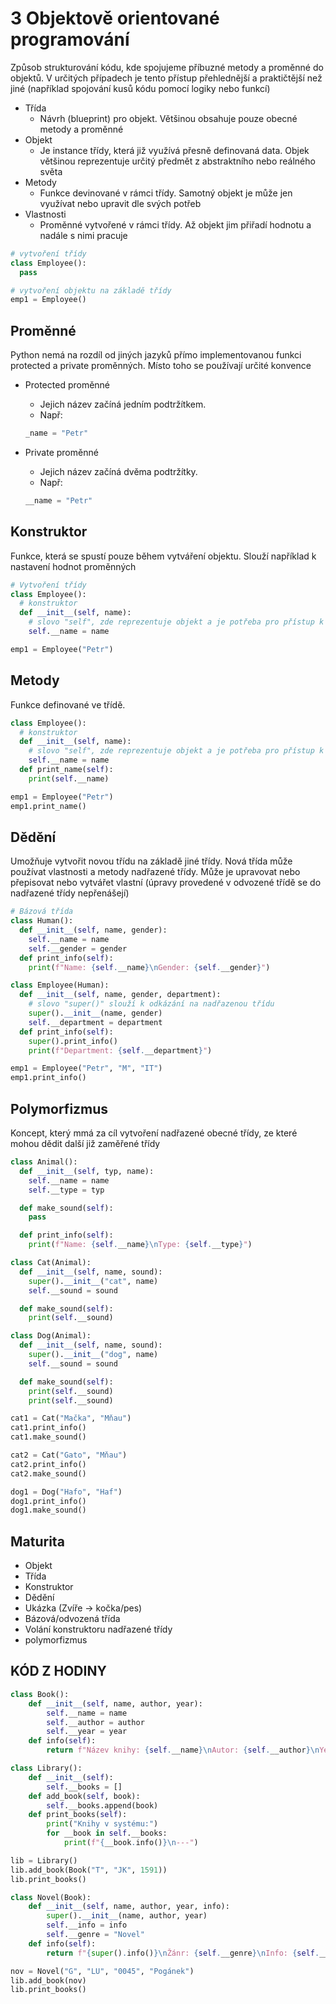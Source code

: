 # 3 Objektově orientované programování
Způsob strukturování kódu, kde spojujeme příbuzné metody a proměnné do objektů. V určitých případech je tento přístup přehlednější a praktičtější než jiné (například spojování kusů kódu pomocí logiky nebo funkcí)
- Třída
	- Návrh (blueprint) pro objekt. Většinou obsahuje pouze obecné metody a proměnné
- Objekt
	- Je instance třídy, která již využívá přesně definovaná data. Objek většinou reprezentuje určitý předmět z abstraktního nebo reálného světa
- Metody
	- Funkce devinované v rámci třídy. Samotný objekt je může jen využívat nebo upravit dle svých potřeb
- Vlastnosti
	- Proměnné vytvořené v rámci třídy. Až objekt jim přiřadí hodnotu a nadále s nimi pracuje
```python
# vytvoření třídy
class Employee():
  pass

# vytvoření objektu na základě třídy
emp1 = Employee()
```

## Proměnné
Python nemá na rozdíl od jiných jazyků přímo implementovanou funkci protected a private proměnných. Místo toho se používají určité konvence

- Protected proměnné
	- Jejich název začíná jedním podtržítkem. 
	- Např: 
	```python 
	_name = "Petr"
	```

- Private proměnné
	- Jejich název začíná dvěma podtržítky. 
	- Např: 
	```python
	__name = "Petr"
	```
## Konstruktor
Funkce, která se spustí pouze během vytváření objektu. Slouží například k nastavení hodnot proměnných
```python
# Vytvoření třídy
class Employee():
  # konstruktor
  def __init__(self, name):
    # slovo "self", zde reprezentuje objekt a je potřeba pro přístup k vlastnostem daného objektu
    self.__name = name

emp1 = Employee("Petr")
```
## Metody
Funkce definované ve třídě.
```python
class Employee():
  # konstruktor
  def __init__(self, name):
    # slovo "self", zde reprezentuje objekt a je potřeba pro přístup k vlastnostem daného objektu
    self.__name = name
  def print_name(self):
    print(self.__name)

emp1 = Employee("Petr")
emp1.print_name()
```

<div style="page-break-after: always;"></div>

## Dědění
Umožňuje vytvořit novou třídu na základě jiné třídy. Nová třída může používat vlastnosti a metody nadřazené třídy. Může je upravovat nebo přepisovat nebo vytvářet vlastní (úpravy provedené v odvozené třídě se do nadřazené třídy nepřenášejí)
```python
# Bázová třída
class Human():
  def __init__(self, name, gender):
    self.__name = name
    self.__gender = gender
  def print_info(self):
    print(f"Name: {self.__name}\nGender: {self.__gender}")

class Employee(Human):
  def __init__(self, name, gender, department):
    # slovo "super()" slouží k odkázání na nadřazenou třídu
    super().__init__(name, gender)
    self.__department = department
  def print_info(self):
    super().print_info()
    print(f"Department: {self.__department}")

emp1 = Employee("Petr", "M", "IT")
emp1.print_info()
```

<div style="page-break-after: always;"></div>

## Polymorfizmus
Koncept, který mmá za cíl vytvoření nadřazené obecné třídy, ze které mohou dědit další již zaměřené třídy
```python
class Animal():
  def __init__(self, typ, name):
    self.__name = name
    self.__type = typ

  def make_sound(self):
    pass

  def print_info(self):
    print(f"Name: {self.__name}\nType: {self.__type}")

class Cat(Animal):
  def __init__(self, name, sound):
    super().__init__("cat", name)
    self.__sound = sound

  def make_sound(self):
    print(self.__sound)

class Dog(Animal):
  def __init__(self, name, sound):
    super().__init__("dog", name)
    self.__sound = sound

  def make_sound(self):
    print(self.__sound)
    print(self.__sound)

cat1 = Cat("Mačka", "Mňau")
cat1.print_info()
cat1.make_sound()

cat2 = Cat("Gato", "Mňau")
cat2.print_info()
cat2.make_sound()

dog1 = Dog("Hafo", "Haf")
dog1.print_info()
dog1.make_sound()
```

<div style="page-break-after: always;"></div>

## Maturita
- Objekt
- Třída
- Konstruktor
- Dědění
- Ukázka (Zvíře -> kočka/pes)
- Bázová/odvozená třída
- Volání konstruktoru nadřazené třídy
- polymorfizmus

## KÓD Z HODINY
```python
class Book():
    def __init__(self, name, author, year):
        self.__name = name
        self.__author = author
        self.__year = year
    def info(self):
        return f"Název knihy: {self.__name}\nAutor: {self.__author}\nYear: {self.__year}"

class Library():
    def __init__(self):
        self.__books = []
    def add_book(self, book):
        self.__books.append(book)
    def print_books(self):
        print("Knihy v systému:")
        for __book in self.__books:
            print(f"{__book.info()}\n---")

lib = Library()
lib.add_book(Book("T", "JK", 1591))
lib.print_books()

class Novel(Book):
    def __init__(self, name, author, year, info):
        super().__init__(name, author, year)
        self.__info = info
        self.__genre = "Novel"
    def info(self):
        return f"{super().info()}\nŽánr: {self.__genre}\nInfo: {self.__info}"

nov = Novel("G", "LU", "0045", "Pogánek")
lib.add_book(nov)
lib.print_books()
```